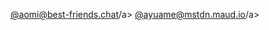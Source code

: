 <a rel="me" href="https://best-friends.chat/@aomi">@aomi@best-friends.chat/a>
<a rel="me" href="https://mstdn.maud.io/@ayuame">@ayuame@mstdn.maud.io/a>
